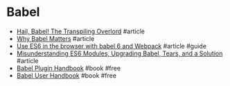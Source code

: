 # Babel

- [Hail, Babel! The Transpiling Overlord](http://developer.telerik.com/featured/hail-babel-the-transpiling-overlord) #article
- [Why Babel Matters](http://codemix.com/blog/why-babel-matters) #article
- [Use ES6 in the browser with babel 6 and Webpack](http://jamesknelson.com/using-es6-in-the-browser-with-babel-6-and-webpack) #article #guide
- [Misunderstanding ES6 Modules, Upgrading Babel, Tears, and a Solution](https://medium.com/@kentcdodds/misunderstanding-es6-modules-upgrading-babel-tears-and-a-solution-ad2d5ab93ce0#.wh8s9lcti) #article
- [Babel Plugin Handbook](https://github.com/thejameskyle/babel-handbook/blob/master/translations/en/plugin-handbook.md) #book #free
- [Babel User Handbook](https://github.com/thejameskyle/babel-handbook/blob/master/translations/en/user-handbook.md) #book #free